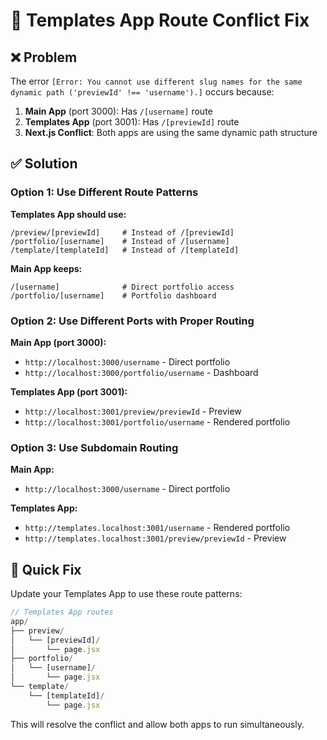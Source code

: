 # 🔧 Templates App Route Conflict Fix

## ❌ **Problem**
The error `[Error: You cannot use different slug names for the same dynamic path ('previewId' !== 'username').]` occurs because:

1. **Main App** (port 3000): Has `/[username]` route
2. **Templates App** (port 3001): Has `/[previewId]` route
3. **Next.js Conflict**: Both apps are using the same dynamic path structure

## ✅ **Solution**

### **Option 1: Use Different Route Patterns**

**Templates App should use:**
```
/preview/[previewId]     # Instead of /[previewId]
/portfolio/[username]    # Instead of /[username]
/template/[templateId]   # Instead of /[templateId]
```

**Main App keeps:**
```
/[username]              # Direct portfolio access
/portfolio/[username]    # Portfolio dashboard
```

### **Option 2: Use Different Ports with Proper Routing**

**Main App (port 3000):**
- `http://localhost:3000/username` - Direct portfolio
- `http://localhost:3000/portfolio/username` - Dashboard

**Templates App (port 3001):**
- `http://localhost:3001/preview/previewId` - Preview
- `http://localhost:3001/portfolio/username` - Rendered portfolio

### **Option 3: Use Subdomain Routing**

**Main App:**
- `http://localhost:3000/username` - Direct portfolio

**Templates App:**
- `http://templates.localhost:3001/username` - Rendered portfolio
- `http://templates.localhost:3001/preview/previewId` - Preview

## 🚀 **Quick Fix**

Update your Templates App to use these route patterns:

```javascript
// Templates App routes
app/
├── preview/
│   └── [previewId]/
│       └── page.jsx
├── portfolio/
│   └── [username]/
│       └── page.jsx
└── template/
    └── [templateId]/
        └── page.jsx
```

This will resolve the conflict and allow both apps to run simultaneously.
